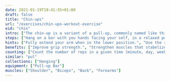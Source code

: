```yaml
---
date: 2021-01-19T19:41:55+01:00
draft: false
title: "Chin-ups"
url: "/exercises/chin-ups-workout-exercise"
eid: "chin"
intro: ["The chin-up is a variant of a pull-up, commonly named like this when it is performed with the palm of your hands toward your face.", "Sometimes you will find organizations that use the term pull-up interchangeably to refer to both the overhand and underhand grips. Most typically, chin-up is executed with the palm toward you, and pull-up with the palm facing away."]
steps: ["Hang on a bar with you hands facing your self, in a relaxed position.", "Raise your body until your chin is above the bar.", "Lower yourself back down, in a slow and controlled movement."]
hints: ["Fully extend your arm when in the lower position.", "Use the right form.", "If you cand do the exercise, adopt the assisted form or focus on preparation exercises."]
benefits: ["Improve grip strength.", "Strengthen muscles that stabelize the spine, reducing back-pain risks."]
counting: ["Count the number of reps in a given time (minute, day, week, ...).", "Set a goal for a long period, ensuring daily chin-ups.", "Evaluate progress by the number of consecutive repetitions."]
similar: "pul"
collections: ["Hanging"]
equipment: ["Pull-up Bar"]
muscles: ["Shoulder", "Biceps", "Back", "Forearms"]
---
```

